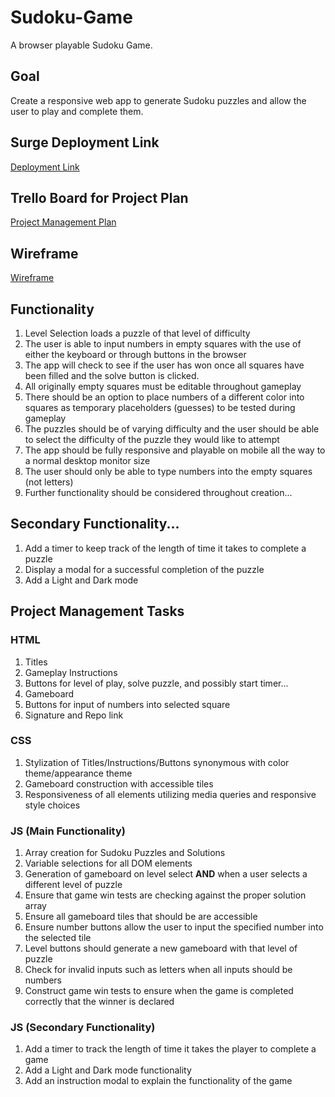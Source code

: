 # Sudoku-Game
A browser playable Sudoku Game.

## Goal
Create a responsive web app to generate Sudoku puzzles and allow the user to play and complete them.

## Surge Deployment Link
[Deployment Link](cold-organization.surge.sh)

## Trello Board for Project Plan
[Project Management Plan](https://trello.com/b/3X7vCaYw/sudoku-game)

## Wireframe
[Wireframe](https://www.figma.com/file/HYcqy2Dh2Mqh0RbSNuLTBX/Sudoku-Game-Wireframe?type=whiteboard&node-id=0%3A1&t=DCz2ihIqRPE9vD0F-1)

## Functionality
1. Level Selection loads a puzzle of that level of difficulty
2. The user is able to input numbers in empty squares with the use of either the keyboard or through buttons in the browser
3. The app will check to see if the user has won once all squares have been filled and the solve button is clicked.
4. All originally empty squares must be editable throughout gameplay
5. There should be an option to place numbers of a different color into squares as temporary placeholders (guesses) to be tested during gameplay
6. The puzzles should be of varying difficulty and the user should be able to select the difficulty of the puzzle they would like to attempt
7. The app should be fully responsive and playable on mobile all the way to a normal desktop monitor size
8. The user should only be able to type numbers into the empty squares (not letters)
9. Further functionality should be considered throughout creation...

## Secondary Functionality...
1. Add a timer to keep track of the length of time it takes to complete a puzzle
2. Display a modal for a successful completion of the puzzle
3. Add a Light and Dark mode

## Project Management Tasks

### HTML
1. Titles
2. Gameplay Instructions
3. Buttons for level of play, solve puzzle, and possibly start timer...
4. Gameboard
5. Buttons for input of numbers into selected square
6. Signature and Repo link


### CSS
1. Stylization of Titles/Instructions/Buttons synonymous with color theme/appearance theme
2. Gameboard construction with accessible tiles
3. Responsiveness of all elements utilizing media queries and responsive style choices


### JS (Main Functionality)
1. Array creation for Sudoku Puzzles and Solutions
2. Variable selections for all DOM elements
3. Generation of gameboard on level select **AND** when a user selects a different level of puzzle
4. Ensure that game win tests are checking against the proper solution array
5. Ensure all gameboard tiles that should be are accessible
6. Ensure number buttons allow the user to input the specified number into the selected tile
7. Level buttons should generate a new gameboard with that level of puzzle
8. Check for invalid inputs such as letters when all inputs should be numbers
9. Construct game win tests to ensure when the game is completed correctly that the winner is declared

### JS (Secondary Functionality)
1. Add a timer to track the length of time it takes the player to complete a game
2. Add a Light and Dark mode functionality
3. Add an instruction modal to explain the functionality of the game
